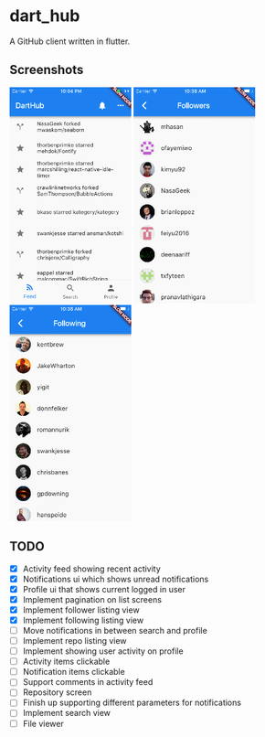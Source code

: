 # dart_hub

A GitHub client written in flutter.

## Screenshots

![Activity feed](screenshots/feedview.png) ![Followers](screenshots/followers.png) ![Following](screenshots/following.png)


## TODO

- [x] Activity feed showing recent activity
- [x] Notifications ui which shows unread notifications
- [x] Profile ui that shows current logged in user
- [x] Implement pagination on list screens
- [x] Implement follower listing view
- [x] Implement following listing view
- [ ] Move notifications in between search and profile
- [ ] Implement repo listing view
- [ ] Implement showing user activity on profile
- [ ] Activity items clickable
- [ ] Notification items clickable
- [ ] Support comments in activity feed
- [ ] Repository screen
- [ ] Finish up supporting different parameters for notifications
- [ ] Implement search view
- [ ] File viewer
